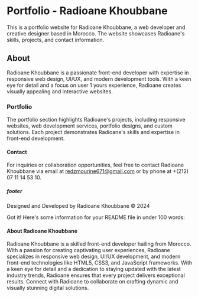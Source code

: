 # Portfolio - Radioane Khoubbane

This is a portfolio website for Radioane Khoubbane, a web developer and creative designer based in Morocco. The website showcases Radioane's skills, projects, and contact information.

## About

Radioane Khoubbane is a passionate front-end developer with expertise in responsive web design, UI/UX, and modern development tools. With a keen eye for detail and a focus on user 1 yours  experience, Radioane creates visually appealing and interactive websites.

### Portfolio

The portfolio section highlights Radioane's projects, including responsive websites, web development services, portfolio designs, and custom solutions. Each project demonstrates Radioane's skills and expertise in front-end development.

#### Contact

For inquiries or collaboration opportunities, feel free to contact Radioane Khoubbane via email at redzmourine671@gmail.com or by phone at +(212) 07 11 14 53 10.

##### footer

Designed and Developed by Radioane Khoubbane &copy; 2024


Got it! Here's some information for your README file in under 100 words:

 #### About Radioane Khoubbane ###
Radioane Khoubbane is a skilled front-end developer hailing from Morocco. With a passion for creating captivating user experiences, Radioane specializes in responsive web design, UI/UX development, and modern front-end technologies like HTML5, CSS3, and JavaScript frameworks. With a keen eye for detail and a dedication to staying updated with the latest industry trends, Radioane ensures that every project delivers exceptional results. Connect with Radioane to collaborate on crafting dynamic and visually stunning digital solutions.

